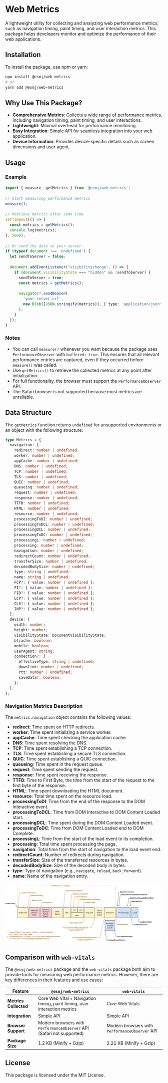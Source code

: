 # Web Metrics

A lightweight utility for collecting and analyzing web performance metrics, such as navigation timing, paint timing, and user interaction metrics. This package helps developers monitor and optimize the performance of their web applications.

## Installation

To install the package, use npm or yarn:

```bash
npm install @esmj/web-metrics
# or
yarn add @esmj/web-metrics
```

## Why Use This Package?

- **Comprehensive Metrics**: Collects a wide range of performance metrics, including navigation timing, paint timing, and user interactions.
- **Lightweight**: Minimal overhead for performance monitoring.
- **Easy Integration**: Simple API for seamless integration into your web application.
- **Device Information**: Provides device-specific details such as screen dimensions and user agent.

## Usage

### Example

```typescript
import { measure, getMetrics } from '@esmj/web-metrics';

// Start measuring performance metrics
measure();

// Retrieve metrics after some time
setTimeout(() => {
  const metrics = getMetrics();
  console.log(metrics);
}, 5000);

// Or send the data to your server
if (typeof document !== 'undefined') {
  let sendToServer = false;

  document.addEventListener("visibilitychange", () => {
    if (document.visibilityState === "hidden" && !sendToServer) {
      sendToServer = true;
      const metrics = getMetrics();
      
      navigator?.sendBeacon(
        'your_server_url',
        new Blob([JSON.stringify(metrics)], { type: 'application/json' })
      );
    }
  });
}
```

### Notes

- You can call `measure()` whenever you want because the package uses `PerformanceObserver` with `buffered: true`. This ensures that all relevant performance entries are captured, even if they occurred before `measure()` was called.
- Use `getMetrics()` to retrieve the collected metrics at any point after initialization.
- For full functionality, the browser must support the `PerformanceObserver` API.
- The Safari browser is not supported because most metrics are unreliable.

## Data Structure

The `getMetrics` function returns `undefined` for unsupported environments or an object with the following structure:

```typescript
type Metrics = {
  navigation: {
    redirect: number | undefined;
    worker: number | undefined;
    appCache: number | undefined;
    DNS: number | undefined;
    TCP: number | undefined;
    TLS: number | undefined;
    QUIC: number | undefined;
    queueing: number | undefined;
    request: number | undefined;
    response: number | undefined;
    TTFB: number | undefined;
    HTML: number | undefined;
    resource: number | undefined;
    processingToDI: number | undefined;
    processingToDCL: number | undefined;
    processingDCL: number | undefined;
    processingToDC: number | undefined;
    processingL: number | undefined;
    processing: number | undefined;
    navigation: number | undefined;
    redirectCount: number | undefined;
    transferSize: number | undefined;
    decodedBodySize: number | undefined;
    type: string | undefined;
    name: string | undefined;
    FCP?: { value: number | undefined };
    FI?: { value: number | undefined };
    FID?: { value: number | undefined };
    LCP?: { value: number | undefined };
    CLS?: { value: number | undefined };
    INP?: { value: number | undefined };
  };
  device: {
    width: number;
    height: number;
    visibilityState: DocumentVisibilityState;
    bfcache: boolean;
    mobile: boolean;
    userAgent: string;
    connection?: {
      effectiveType: string | undefined;
      downlink: number | undefined;
      rtt: number | undefined;
      saveData?: boolean;
    };
  };
};
```
### Navigation Metrics Description

The `metrics.navigation` object contains the following values:

- **redirect**: Time spent on HTTP redirects.
- **worker**: Time spent initializing a service worker.
- **appCache**: Time spent checking the application cache.
- **DNS**: Time spent resolving the DNS.
- **TCP**: Time spent establishing a TCP connection.
- **TLS**: Time spent establishing a secure TLS connection.
- **QUIC**: Time spent establishing a QUIC connection.
- **queueing**: Time spent in the request queue.
- **request**: Time spent sending the request.
- **response**: Time spent receiving the response.
- **TTFB**: Time to First Byte, the time from the start of the request to the first byte of the response.
- **HTML**: Time spent downloading the HTML document.
- **resource**: Total time spent on the resource load.
- **processingToDI**: Time from the end of the response to the DOM Interactive event.
- **processingToDCL**: Time from DOM Interactive to DOM Content Loaded start.
- **processingDCL**: Time spent during the DOM Content Loaded event.
- **processingToDC**: Time from DOM Content Loaded end to DOM Complete.
- **processingL**: Time from the start of the load event to its completion.
- **processing**: Total time spent processing the page.
- **navigation**: Total time from the start of navigation to the load event end.
- **redirectCount**: Number of redirects during navigation.
- **transferSize**: Size of the transferred resources in bytes.
- **decodedBodySize**: Size of the decoded body in bytes.
- **type**: Type of navigation (e.g., `navigate`, `reload`, `back_forward`).
- **name**: Name of the navigation entry.

![Performance diagram](./doc/performance-navigation-timing-timestamp-diagram.svg)

##  Comparison with `web-vitals`

The `@esmj/web-metrics` package and the `web-vitals` package both aim to provide tools for measuring web performance metrics. However, there are key differences in their features and use cases:

| Feature                          | `@esmj/web-metrics`                  | `web-vitals`                     |
|----------------------------------|--------------------------------------|----------------------------------|
| **Metrics Collected**            | Core Web Vital + Navigation timing, paint timing, user interaction metrics | Core Web Vitals |
| **Integration**                  | Simple API  | Simple API  |
| **Browser Support**              | Modern browsers with `PerformanceObserver` API (Safari not supported) | Modern browsers with `PerformanceObserver` API |
| **Package Size**                 | 1.2 KB (Minify + Gzip) | 2.21 KB (Minify + Gzip) |

## License

This package is licensed under the MIT License.